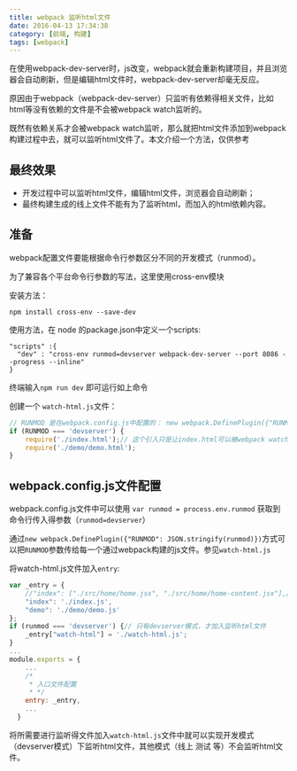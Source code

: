 ```yaml
---
title: webpack 监听html文件
date: 2016-04-13 17:34:38
category: [前端, 构建]
tags: [webpack]
---
```

在使用webpack-dev-server时，js改变，webpack就会重新构建项目，并且浏览器会自动刷新，但是编辑html文件时，webpack-dev-server却毫无反应。

原因由于webpack（webpack-dev-server）只监听有依赖得相关文件，比如html等没有依赖的文件是不会被webpack watch监听的。

既然有依赖关系才会被webpack watch监听，那么就把html文件添加到webpack构建过程中去，就可以监听html文件了。本文介绍一个方法，仅供参考

## 最终效果
- 开发过程中可以监听html文件，编辑html文件，浏览器会自动刷新；
- 最终构建生成的线上文件不能有为了监听html，而加入的html依赖内容。

## 准备
webpack配置文件要能根据命令行参数区分不同的开发模式（runmod）。

为了兼容各个平台命令行参数的写法，这里使用cross-env模块

安装方法：
```
npm install cross-env --save-dev
```
使用方法，在 node 的package.json中定义一个scripts:
```
"scripts" :{
  "dev" : "cross-env runmod=devserver webpack-dev-server --port 8086 --progress --inline"
}
```
终端输入`npm run dev` 即可运行如上命令


创建一个 `watch-html.js`文件：
``` javascript
// RUNMOD 是在webpack.config.js中配置的： new webpack.DefinePlugin({"RUNMOD": JSON.stringify(runmod)}),
if (RUNMOD === 'devserver') {
    require('./index.html');// 这个引入只是让index.html可以被webpack watch 监听
    require('./demo/demo.html');
}

```


## webpack.config.js文件配置
webpack.config.js文件中可以使用 `var runmod = process.env.runmod` 获取到命令行传入得参数（`runmod=devserver`）

通过`new webpack.DefinePlugin({"RUNMOD": JSON.stringify(runmod)})`方式可以把`RUNMOD`参数传给每一个通过webpack构建的js文件。参见`watch-html.js`

将watch-html.js文件加入`entry`:
```javascript
var _entry = {
    //"index": ["./src/home/home.jsx", "./src/home/home-content.jsx"],//会合并成一个index.js
    "index": './index.js',
    "demo": './demo/demo.js'
};
if (runmod === 'devserver') {// 只有devserver模式，才加入监听html文件
    _entry["watch-html"] = './watch-html.js';
}
...
module.exports = {
    ...
    /*
     * 入口文件配置
     * */
    entry: _entry,
    ...
  }
```
将所需要进行监听得文件加入`watch-html.js`文件中就可以实现开发模式（devserver模式）下监听html文件，其他模式（线上 测试 等）不会监听html文件。
